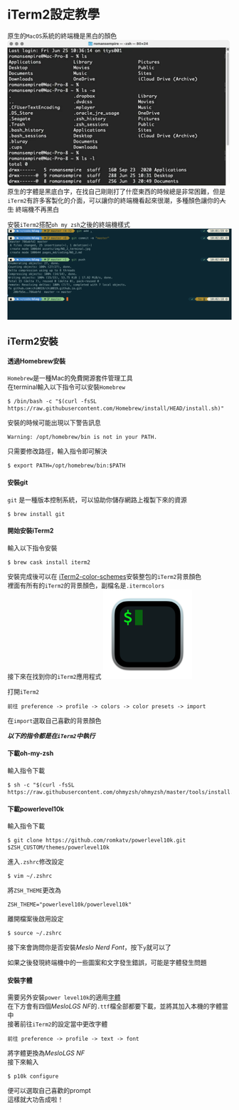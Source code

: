 iTerm2設定教學
============
原生的`MacOS`系統的終端機是黑白的顏色  
<img src="../../assets/img/coding_NO_2_terminal.jpg" style="width:500px"></img>
原生的字體是黑底白字，在找自己剛剛打了什麼東西的時候總是非常困難，但是`iTerm2`有許多客製化的介面，可以讓你的終端機看起來很潮，多種顏色讓你的<del>人生</del> 終端機不再黑白  

安裝`iTerm2`搭配`oh my zsh`之後的終端機樣式
![MacOS iTerm2](../../assets/img/coding_NO_2_iTerm2.jpg)



iTerm2安裝
--------
#### 透過Homebrew安裝  


`Homebrew`是一種Mac的免費開源套件管理工具  
在terminal輸入以下指令可以安裝`Homebrew`
```
$ /bin/bash -c "$(curl -fsSL https://raw.githubusercontent.com/Homebrew/install/HEAD/install.sh)"
```
安裝的時候可能出現以下警告訊息
```
Warning: /opt/homebrew/bin is not in your PATH.
```
只需要修改路徑，輸入指令即可解決
```
$ export PATH=/opt/homebrew/bin:$PATH
```
#### 安裝git
`git` 是一種版本控制系統，可以協助你儲存網路上複製下來的資源
```
$ brew install git
```

#### 開始安裝iTerm2
輸入以下指令安裝
```
$ brew cask install iterm2
```

安裝完成後可以在 [iTerm2-color-schemes](https://iterm2colorschemes.com)安裝整包的`iTerm2`背景顏色  
裡面有所有的`iTerm2`的背景顏色，副檔名是`.itermcolors`  
接下來在找到你的`iTerm2`應用程式
<img src="../../assets/img/coding_NO_2_iTerm.png" style="width:200px"></img>  

打開`iTerm2`
```
前往 preference -> profile -> colors -> color presets -> import
```

在`import`選取自己喜歡的背景顏色  

***以下的指令都是在`iTerm2`中執行***

#### 下載oh-my-zsh
輸入指令下載
```
$ sh -c "$(curl -fsSL https://raw.githubusercontent.com/ohmyzsh/ohmyzsh/master/tools/install.sh)"
```

#### 下載powerlevel10k
輸入指令下載
```
$ git clone https://github.com/romkatv/powerlevel10k.git $ZSH_CUSTOM/themes/powerlevel10k
```
進入`.zshrc`修改設定
```
$ vim ~/.zshrc
```

將`ZSH_THEME`更改為
```
ZSH_THEME="powerlevel10k/powerlevel10k"
```
離開檔案後啟用設定
```
$ source ~/.zshrc
```
接下來會詢問你是否安裝*Meslo Nerd Font*，按下`y`就可以了

如果之後發現終端機中的一些圖案和文字發生錯誤，可能是字體發生問題  
#### 安裝字體
需要另外安裝`power
level10k`的適用[字體](https://github.com/romkatv/powerlevel10k#fonts)  
在下方會有四個*MesloLGS NF*的`.ttf`檔全部都要下載，並將其加入本機的字體當中  
接著前往`iTerm2`的設定當中更改字體
```
前往 preference -> profile -> text -> font
```
將字體更換為*MesloLGS NF*  
接下來輸入
```
$ p10k configure
```
便可以選取自己喜歡的prompt  
這樣就大功告成啦！

